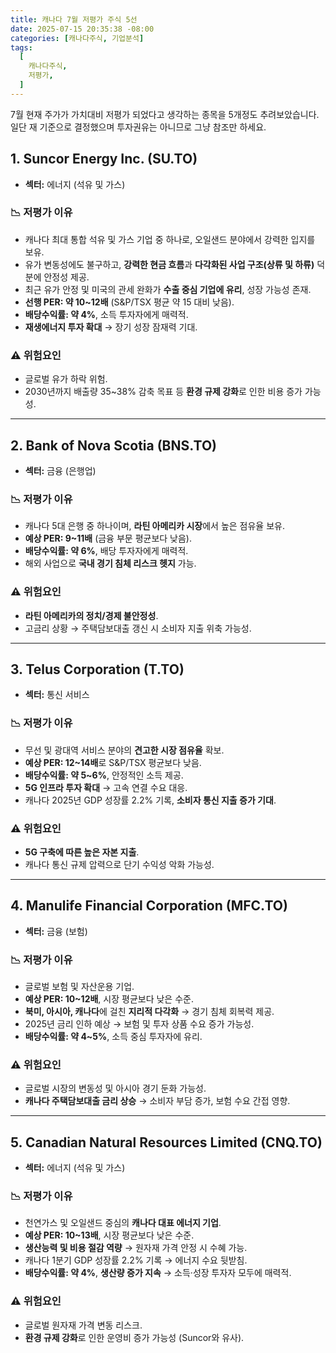 ```yaml
---
title: 캐나다 7월 저평가 주식 5선
date: 2025-07-15 20:35:38 -08:00
categories: [캐나다주식, 기업분석]
tags:
  [
    캐나다주식,
    저평가,
  ]
---
```


7월 현재 주가가 가치대비 저평가 되었다고 생각하는 종목을 5개정도 추려보았습니다. 일단 재 기준으로 결정했으며 투자권유는 아니므로 그냥 참조만 하세요.

## 1. Suncor Energy Inc. (SU.TO)
- **섹터:** 에너지 (석유 및 가스)

### 📉 저평가 이유
- 캐나다 최대 통합 석유 및 가스 기업 중 하나로, 오일샌드 분야에서 강력한 입지를 보유.
- 유가 변동성에도 불구하고, **강력한 현금 흐름**과 **다각화된 사업 구조(상류 및 하류)** 덕분에 안정성 제공.
- 최근 유가 안정 및 미국의 관세 완화가 **수출 중심 기업에 유리**, 성장 가능성 존재.
- **선행 PER: 약 10~12배** (S&P/TSX 평균 약 15 대비 낮음).
- **배당수익률: 약 4%**, 소득 투자자에게 매력적.
- **재생에너지 투자 확대** → 장기 성장 잠재력 기대.

### ⚠️ 위험요인
- 글로벌 유가 하락 위험.
- 2030년까지 배출량 35~38% 감축 목표 등 **환경 규제 강화**로 인한 비용 증가 가능성.

---

## 2. Bank of Nova Scotia (BNS.TO)
- **섹터:** 금융 (은행업)

### 📉 저평가 이유
- 캐나다 5대 은행 중 하나이며, **라틴 아메리카 시장**에서 높은 점유율 보유.
- **예상 PER: 9~11배** (금융 부문 평균보다 낮음).
- **배당수익률: 약 6%**, 배당 투자자에게 매력적.
- 해외 사업으로 **국내 경기 침체 리스크 헷지** 가능.

### ⚠️ 위험요인
- **라틴 아메리카의 정치/경제 불안정성**.
- 고금리 상황 → 주택담보대출 갱신 시 소비자 지출 위축 가능성.

---

## 3. Telus Corporation (T.TO)
- **섹터:** 통신 서비스

### 📉 저평가 이유
- 무선 및 광대역 서비스 분야의 **견고한 시장 점유율** 확보.
- **예상 PER: 12~14배**로 S&P/TSX 평균보다 낮음.
- **배당수익률: 약 5~6%**, 안정적인 소득 제공.
- **5G 인프라 투자 확대** → 고속 연결 수요 대응.
- 캐나다 2025년 GDP 성장률 2.2% 기록, **소비자 통신 지출 증가 기대**.

### ⚠️ 위험요인
- **5G 구축에 따른 높은 자본 지출**.
- 캐나다 통신 규제 압력으로 단기 수익성 악화 가능성.

---

## 4. Manulife Financial Corporation (MFC.TO)
- **섹터:** 금융 (보험)

### 📉 저평가 이유
- 글로벌 보험 및 자산운용 기업.
- **예상 PER: 10~12배**, 시장 평균보다 낮은 수준.
- **북미, 아시아, 캐나다**에 걸친 **지리적 다각화** → 경기 침체 회복력 제공.
- 2025년 금리 인하 예상 → 보험 및 투자 상품 수요 증가 가능성.
- **배당수익률: 약 4~5%**, 소득 중심 투자자에 유리.

### ⚠️ 위험요인
- 글로벌 시장의 변동성 및 아시아 경기 둔화 가능성.
- **캐나다 주택담보대출 금리 상승** → 소비자 부담 증가, 보험 수요 간접 영향.

---

## 5. Canadian Natural Resources Limited (CNQ.TO)
- **섹터:** 에너지 (석유 및 가스)

### 📉 저평가 이유
- 천연가스 및 오일샌드 중심의 **캐나다 대표 에너지 기업**.
- **예상 PER: 10~13배**, 시장 평균보다 낮은 수준.
- **생산능력 및 비용 절감 역량** → 원자재 가격 안정 시 수혜 가능.
- 캐나다 1분기 GDP 성장률 2.2% 기록 → 에너지 수요 뒷받침.
- **배당수익률: 약 4%**, **생산량 증가 지속** → 소득·성장 투자자 모두에 매력적.

### ⚠️ 위험요인
- 글로벌 원자재 가격 변동 리스크.
- **환경 규제 강화**로 인한 운영비 증가 가능성 (Suncor와 유사).
